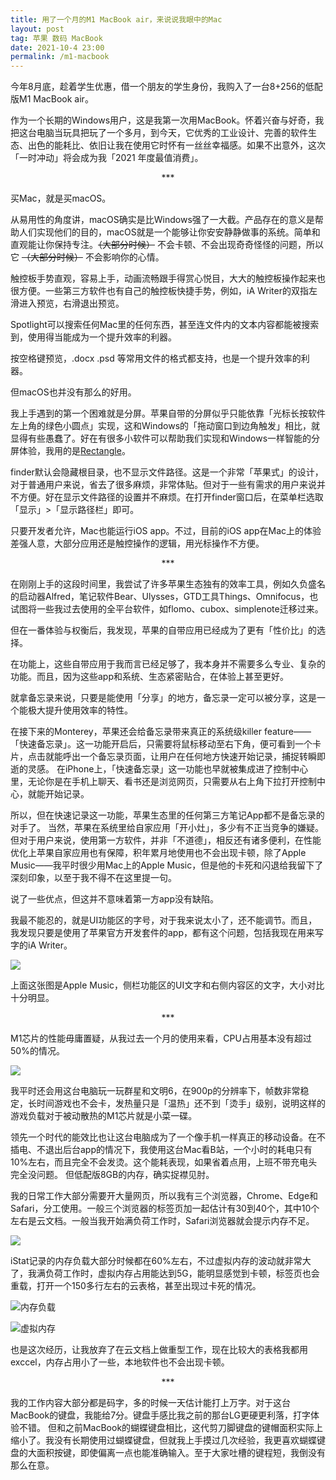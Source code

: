 ```yaml
---
title: 用了一个月的M1 MacBook air，来说说我眼中的Mac
layout: post
tag: 苹果 数码 MacBook
date: 2021-10-4 23:00
permalink: /m1-macbook
---
```



今年8月底，趁着学生优惠，借一个朋友的学生身份，我购入了一台8+256的低配版M1 MacBook air。

作为一个长期的Windows用户，这是我第一次用MacBook。怀着兴奋与好奇，我把这台电脑当玩具把玩了一个多月，到今天，它优秀的工业设计、完善的软件生态、出色的能耗比、依旧让我在使用它时怀有一丝丝幸福感。如果不出意外，这次「一时冲动」将会成为我「2021 年度最值消费」。

<center>***</center>

买Mac，就是买macOS。

从易用性的角度讲，macOS确实是比Windows强了一大截。产品存在的意义是帮助人们实现他们的目的，macOS就是一个能够让你安安静静做事的系统。简单和直观能让你保持专注。~~（大部分时候）~~ 不会卡顿、不会出现奇奇怪怪的问题，所以它 ~~（大部分时候）~~ 不会影响你的心情。

触控板手势直观，容易上手，动画流畅跟手得赏心悦目，大大的触控板操作起来也很方便。一些第三方软件也有自己的触控板快捷手势，例如，iA Writer的双指左滑进入预览，右滑退出预览。

Spotlight可以搜索任何Mac里的任何东西，甚至连文件内的文本内容都能被搜索到，使用得当能成为一个提升效率的利器。

按空格键预览，.docx .psd 等常用文件的格式都支持，也是一个提升效率的利器。

但macOS也并没有那么的好用。

我上手遇到的第一个困难就是分屏。苹果自带的分屏似乎只能依靠「光标长按软件左上角的绿色小圆点」实现，这和Windows的「拖动窗口到边角触发」相比，就显得有些愚蠢了。好在有很多小软件可以帮助我们实现和Windows一样智能的分屏体验，我用的是[Rectangle](https://rectangleapp.com)。

finder默认会隐藏根目录，也不显示文件路径。这是一个非常「苹果式」的设计，对于普通用户来说，省去了很多麻烦，非常体贴。但对于一些有需求的用户来说并不方便。好在显示文件路径的设置并不麻烦。在打开finder窗口后，在菜单栏选取「显示」>「显示路径栏」即可。

只要开发者允许，Mac也能运行iOS app。不过，目前的iOS app在Mac上的体验差强人意，大部分应用还是触控操作的逻辑，用光标操作不方便。

<center>***</center>

在刚刚上手的这段时间里，我尝试了许多苹果生态独有的效率工具，例如久负盛名的启动器Alfred，笔记软件Bear、Ulysses，GTD工具Things、Omnifocus，也试图将一些我过去使用的全平台软件，如flomo、cubox、simplenote迁移过来。

但在一番体验与权衡后，我发现，苹果的自带应用已经成为了更有「性价比」的选择。

在功能上，这些自带应用于我而言已经足够了，我本身并不需要多么专业、复杂的功能。而且，因为这些app和系统、生态紧密贴合，在体验上甚至更好。

就拿备忘录来说，只要是能使用「分享」的地方，备忘录一定可以被分享，这是一个能极大提升使用效率的特性。

在接下来的Monterey，苹果还会给备忘录带来真正的系统级killer feature——「快速备忘录」。这一功能开启后，只需要将鼠标移动至右下角，便可看到一个卡片，点击就能呼出一个备忘录页面，让用户在任何地方快速开始记录，捕捉转瞬即逝的灵感。
在iPhone上，「快速备忘录」这一功能也早就被集成进了控制中心里，无论你是在手机上聊天、看书还是浏览网页，只需要从右上角下拉打开控制中心，就能开始记录。

所以，但在快速记录这一功能，苹果生态里的任何第三方笔记App都不是备忘录的对手了。
当然，苹果在系统里给自家应用「开小灶」，多少有不正当竞争的嫌疑。但对于用户来说，使用第一方软件，并非「不道德」，相反还有诸多便利，在性能优化上苹果自家应用也有保障，积年累月地使用也不会出现卡顿，除了Apple Music——我平时很少用Mac上的Apple Music，但是他的卡死和闪退给我留下了深刻印象，以至于我不得不在这里提一句。

说了一些优点，但这并不意味着第一方app没有缺陷。

我最不能忍的，就是UI功能区的字号，对于我来说太小了，还不能调节。而且，我发现只要是使用了苹果官方开发套件的app，都有这个问题，包括我现在用来写字的iA Writer。

![](../img/test1.png)

上面这张图是Apple Music，侧栏功能区的UI文字和右侧内容区的文字，大小对比十分明显。

<center>***</center>

M1芯片的性能毋庸置疑，从我过去一个月的使用来看，CPU占用基本没有超过50%的情况。

![](../img/test3.png)

我平时还会用这台电脑玩一玩群星和文明6，在900p的分辨率下，帧数非常稳定，长时间游戏也不会卡，发热量只是「温热」还不到「烫手」级别，说明这样的游戏负载对于被动散热的M1芯片就是小菜一碟。

领先一个时代的能效比也让这台电脑成为了一个像手机一样真正的移动设备。在不插电、不退出后台app的情况下，我使用这台Mac看B站，一个小时的耗电只有10%左右，而且完全不会发烫。这个能耗表现，如果省着点用，上班不带充电头完全没问题。
但低配版8GB的内存，确实捉襟见肘。

我的日常工作大部分需要开大量网页，所以我有三个浏览器，Chrome、Edge和Safari，分工使用。一般三个浏览器的标签页加一起估计有30到40个，其中10个左右是云文档。一般当我开始满负荷工作时，Safari浏览器就会提示内存不足。

![](../img/test4.png)

iStat记录的内存负载大部分时候都在60%左右，不过虚拟内存的波动就非常大了，我满负荷工作时，虚拟内存占用能达到5G，能明显感觉到卡顿，标签页也会重载，打开一个150多行左右的云表格，甚至出现过卡死的情况。

![内存负载](../img/test2.png)

![虚拟内存](../img/test5.png)

也是这次经历，让我放弃了在云文档上做重型工作，现在比较大的表格我都用exccel，内存占用小了一些，本地软件也不会出现卡顿。

<center>***</center>

我的工作内容大部分都是码字，多的时候一天估计能打上万字。对于这台MacBook的键盘，我能给7分。键盘手感比我之前的那台LG更硬更利落，打字体验不错。
但和之前MacBook的蝴蝶键盘相比，这代剪刀脚键盘的键帽面积实际上缩小了。我没有长期使用过蝴蝶键盘，但就我上手摸过几次经验，我更喜欢蝴蝶键盘的大面积按键，即使偏离一点也能准确输入。至于大家吐槽的键程短，我倒没有那么在意。



